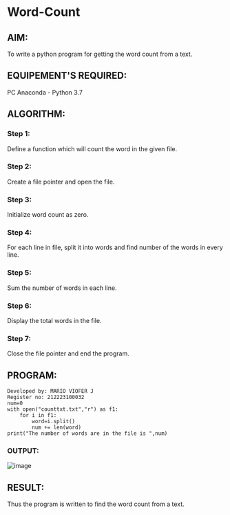 # Word-Count
## AIM:
To write a python program for getting the word count from a text.
## EQUIPEMENT'S REQUIRED: 
PC
Anaconda - Python 3.7
## ALGORITHM: 
### Step 1:
Define a function which will count the word in the given file.
### Step 2: 
Create a file pointer and open the file.
### Step 3: 
Initialize word count as zero.
### Step 4:  
For each line in file, split it into words and find number of the words in every line.
### Step 5: 
Sum the number of words in each line.
### Step 6: 
Display the total words in the file.
### Step 7:
Close the file pointer and end the program.
## PROGRAM:
~~~
Developed by: MARIO VIOFER J
Register no: 212223100032
num=0
with open("counttxt.txt","r") as f1:
    for i in f1:
        word=i.split()
        num += len(word)
print("The number of words are in the file is ",num)
~~~
### OUTPUT:
![image](https://github.com/Mario-Viofer-J/Word-Count/assets/144979232/63241293-1c00-4ef0-9fb0-08e328369730)



## RESULT:
Thus the program is written to find the word count from a text.
